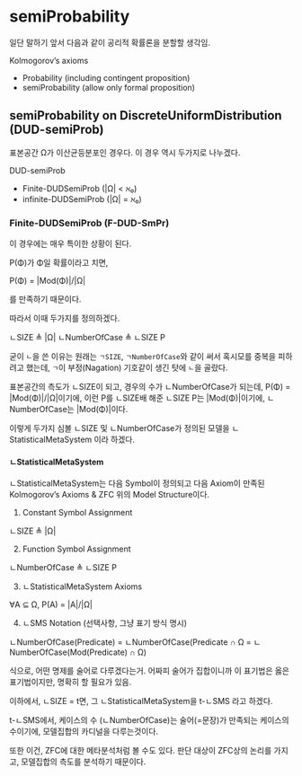 # semiProbability

일단 말하기 앞서 다음과 같이 공리적 확률론을 분할할 생각임.

Kolmogorov’s axioms
 - Probability (including contingent proposition)
 - semiProbability (allow only formal proposition)

## semiProbability on DiscreteUniformDistribution (DUD-semiProb)

표본공간 Ω가 이산균등분포인 경우다.
이 경우 역시 두가지로 나누겠다.

DUD-semiProb
 - Finite-DUDSemiProb (|Ω| < ℵ₀)
 - infinite-DUDSemiProb (|Ω| = ℵ₀)

### Finite-DUDSemiProb (F-DUD-SmPr)

이 경우에는 매우 특이한 상황이 된다.

P(Φ)가 Φ일 확률이라고 치면,

P(Φ) = |Mod(Φ)|/|Ω|

를 만족하기 때문이다.

따라서 이때 두가지를 정의하겠다.

ㄴSIZE ≜ |Ω|
ㄴNumberOfCase ≜ ㄴSIZE P

굳이 `ㄴ`을 쓴 이유는 원래는 `ㄱSIZE`, `ㄱNumberOfCase`와 같이 써서 혹시모를 중복을 피하려고 했는데, `ㄱ`이 부정(Nagation) 기호같이 생긴 탓에 `ㄴ`을 골랐다.

표본공간의 측도가 ㄴSIZE이 되고, 경우의 수가 ㄴNumberOfCase가 되는데, P(Φ) = |Mod(Φ)|/|Ω|이기에,
이런 P를 ㄴSIZE배 해준 ㄴSIZE P는  |Mod(Φ)|이기에, ㄴNumberOfCase는 |Mod(Φ)|이다.

이렇게 두가지 심볼 ㄴSIZE 및 ㄴNumberOfCase가 정의된 모델을 ㄴStatisticalMetaSystem 이라 하겠다.

#### ㄴStatisticalMetaSystem

ㄴStatisticalMetaSystem는 다음 Symbol이 정의되고 다음 Axiom이 만족된 Kolmogorov’s Axioms & ZFC 위의 Model Structure이다.

1. Constant Symbol Assignment

ㄴSIZE ≜ |Ω|

2. Function Symbol Assignment

ㄴNumberOfCase ≜ ㄴSIZE P

3. ㄴStatisticalMetaSystem Axioms

∀A ⊆ Ω, P(A) = |A|/|Ω|

4. ㄴSMS Notation (선택사항, 그냥 표기 방식 명시)

ㄴNumberOfCase(Predicate)
 = ㄴNumberOfCase(Predicate ∩ Ω
 = ㄴNumberOfCase(Mod(Predicate) ∩ Ω)

식으로, 어떤 명제를 술어로 다루겠다는거. 어짜피 술어가 집합이니까 이 표기법은 옳은 표기법이지만, 명확히 할 필요가 있음.

이하에서, ㄴSIZE = t면, 그 ㄴStatisticalMetaSystem을 t-ㄴSMS 라고 하겠다.

t-ㄴSMS에서, 케이스의 수 (ㄴNumberOfCase)는 술어(=문장)가 만족되는 케이스의 수이기에, 모델집합의 카디널을 다루는것이다.

또한 이건, ZFC에 대한 메타분석처럼 볼 수도 있다. 판단 대상이 ZFC상의 논리를 가지고, 모델집합의 측도를 분석하기 때문이다.